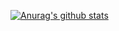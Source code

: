 [![Anurag's github stats](https://github-readme-stats.vercel.app/api?username=notcoderjack)](https://github.com/anuraghazra/github-readme-stats)
